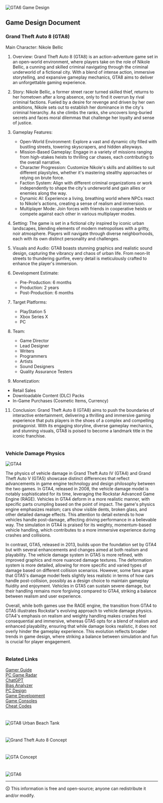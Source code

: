 ![GTA6 Game Design](https://github.com/user-attachments/assets/a092d399-9801-4064-b7c0-6f4317b57395)

## Game Design Document
### Grand Theft Auto 8 (GTA8)

Main Character: Nikole Bellic

1. Overview:
   Grand Theft Auto 8 (GTA8) is an action-adventure game set in an open-world environment, where players take on the role of Nikole Bellic, a cunning and skilled criminal navigating through the criminal underworld of a fictional city. With a blend of intense action, immersive storytelling, and expansive gameplay mechanics, GTA8 aims to deliver an unforgettable gaming experience.

2. Story:
   Nikole Bellic, a former street racer turned skilled thief, returns to her hometown after a long absence, only to find it overrun by rival criminal factions. Fueled by a desire for revenge and driven by her own ambitions, Nikole sets out to establish her dominance in the city's criminal hierarchy. As she climbs the ranks, she uncovers long-buried secrets and faces moral dilemmas that challenge her loyalty and sense of justice.

3. Gameplay Features:
   - Open-World Environment: Explore a vast and dynamic city filled with bustling streets, towering skyscrapers, and hidden alleyways.
   - Mission-Based Gameplay: Engage in a variety of missions ranging from high-stakes heists to thrilling car chases, each contributing to the overall narrative.
   - Character Progression: Customize Nikole's skills and abilities to suit different playstyles, whether it's mastering stealthy approaches or relying on brute force.
   - Faction System: Align with different criminal organizations or work independently to shape the city's underworld and gain allies or enemies along the way.
   - Dynamic AI: Experience a living, breathing world where NPCs react to Nikole's actions, creating a sense of realism and immersion.
   - Multiplayer Mode: Join forces with friends in cooperative heists or compete against each other in various multiplayer modes.

4. Setting:
   The game is set in a fictional city inspired by iconic urban landscapes, blending elements of modern metropolises with a gritty, noir atmosphere. Players will navigate through diverse neighborhoods, each with its own distinct personality and challenges.

6. Visuals and Audio:
   GTA8 boasts stunning graphics and realistic sound design, capturing the vibrancy and chaos of urban life. From neon-lit streets to thundering gunfire, every detail is meticulously crafted to enhance the player's immersion.

7. Development Estimate:
   - Pre-Production: 6 months
   - Production: 2 years
   - Post-Production: 6 months

8. Target Platforms:
   - PlayStation 5
   - Xbox Series X
   - PC

9. Team:
   - Game Director
   - Lead Designer
   - Writers
   - Programmers
   - Artists
   - Sound Designers
   - Quality Assurance Testers

10. Monetization:
   - Retail Sales
   - Downloadable Content (DLC) Packs
   - In-Game Purchases (Cosmetic Items, Currency)

11. Conclusion:
    Grand Theft Auto 8 (GTA8) aims to push the boundaries of interactive entertainment, delivering a thrilling and immersive gaming experience that puts players in the shoes of a complex and compelling protagonist. With its engaging storyline, diverse gameplay mechanics, and stunning visuals, GTA8 is poised to become a landmark title in the iconic franchise.

#
### Vehicle Damage Physics

![GTA4](https://github.com/user-attachments/assets/86c88c49-3ee7-41cc-bd7f-2e0b09353594)

The physics of vehicle damage in Grand Theft Auto IV (GTA4) and Grand Theft Auto V (GTA5) showcase distinct differences that reflect advancements in game engine technology and design philosophy between the two games. In GTA4, released in 2008, the vehicle damage model is notably sophisticated for its time, leveraging the Rockstar Advanced Game Engine (RAGE). Vehicles in GTA4 deform in a more realistic manner, with specific parts crumpling based on the point of impact. The game's physics engine emphasizes realism; cars show visible dents, broken glass, and other detailed damage effects. This attention to detail extends to how vehicles handle post-damage, affecting driving performance in a believable way. The simulation in GTA4 is praised for its weighty, momentum-based vehicle handling, which contributes to a more immersive experience during crashes and collisions.

In contrast, GTA5, released in 2013, builds upon the foundation set by GTA4 but with several enhancements and changes aimed at both realism and playability. The vehicle damage system in GTA5 is more refined, with improved graphics and more nuanced damage textures. The deformation system is more detailed, allowing for more specific and varied types of damage based on different collision scenarios. However, some fans argue that GTA5's damage model feels slightly less realistic in terms of how cars handle post-collision, possibly as a design choice to maintain gameplay fluidity and enjoyment. Vehicles in GTA5 can sustain severe damage, but their handling remains more forgiving compared to GTA4, striking a balance between realism and user experience.

Overall, while both games use the RAGE engine, the transition from GTA4 to GTA5 illustrates Rockstar's evolving approach to vehicle damage physics. GTA4's emphasis on realism and weighty handling makes crashes feel consequential and immersive, whereas GTA5 opts for a blend of realism and enhanced playability, ensuring that while damage looks realistic, it does not overly hinder the gameplay experience. This evolution reflects broader trends in game design, where striking a balance between simulation and fun is crucial for player engagement.

#
### Related Links

[Gamer Guide](https://chat.openai.com/g/g-Rtn7s4qGb-gamer-guide)
<br>
[PC Game Radar](https://chat.openai.com/g/g-Er7chyOmE-pc-game-radar)
<br>
[ChatGPT](https://github.com/sourceduty/ChatGPT)
<br>
[Bias Analyzer](https://github.com/sourceduty/Bias_Analyzer)
<br>
[PC Design](https://github.com/sourceduty/PC_Design)
<br>
[Game Development](https://github.com/sourceduty/Game_Development)
<br>
[Game Consoles](https://github.com/sourceduty/Game_Consoles)
<br>
[Cheat Codes](https://github.com/sourceduty/Cheat_Codes)

#

![GTA8 Urban Beach Tank](https://github.com/sourceduty/Grand_Theft_Auto_8/assets/123030236/e030dbca-ef8d-4438-82b7-9e3c41003a3b)

#

![Grand Theft Auto 8 Concept](https://github.com/sourceduty/Grand_Theft_Auto_8/assets/123030236/80840018-cef0-4ae1-b8d1-4998a0bf62cd)

#

![GTA Concept](https://github.com/user-attachments/assets/30490dbc-af9b-4b36-8515-58bb7cb2f3ae)

#

![GTA6](https://github.com/user-attachments/assets/2e6a4c36-c56f-48ad-a45e-b9a67cb16abc)

***
🛈 This information is free and open-source; anyone can redistribute it and/or modify.
